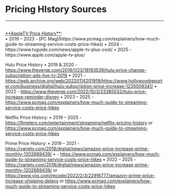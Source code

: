 # **Pricing HIstory Sources** <br>
---
<br>
<u>**AppleTV Price History**</u>:<br>
•	2019 – 2023 - [PC Mag](https://www.pcmag.com/explainers/how-much-guide-to-streaming-service-costs-price-hikes)
•	2024 - https://www.tvguide.com/news/apple-tv-plus-cost/
•	2025 - https://www.apple.com/apple-tv-plus/ 

Hulu Price History
•	2019 & 2020 - https://www.theverge.com/2019/1/23/18193539/hulu-price-change-subscription-ads-live-tv-2019
•	2021 - https://web.archive.org/web/20220114201919/https://www.hollywoodreporter.com/business/digital/hulu-subscription-price-increase-1235008341/
•	2022 - https://www.theverge.com/2022/10/3/23385032/hulu-price-increase-reminder-disney
•	2023 – 2025 - https://www.pcmag.com/explainers/how-much-guide-to-streaming-service-costs-price-hikes

Netflix Price History: 
•	2019 – 2025 - https://9meters.com/entertainment/streaming/netflix-pricing-history or https://www.pcmag.com/explainers/how-much-guide-to-streaming-service-costs-price-hikes 

Prime Price History:
•	2019 – 2021 - https://variety.com/2018/digital/news/amazon-price-increase-prime-monthly-1202669439/ 
•	 - https://www.pcmag.com/explainers/how-much-guide-to-streaming-service-costs-price-hikes
•	2022 – 2025 - https://variety.com/2018/digital/news/amazon-price-increase-prime-monthly-1202669439/ or https://www.vox.com/recode/2022/2/3/22916777/amazon-prime-price-increase-shipping-delays or https://www.pcmag.com/explainers/how-much-guide-to-streaming-service-costs-price-hikes
